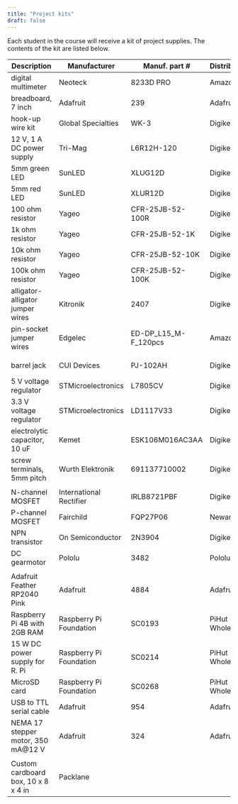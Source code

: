 ```yaml
---
title: "Project kits"
draft: false
---
```


Each student in the course will receive a kit of project supplies. The contents of the kit are listed below.

| Description                              | Manufacturer            | Manuf. part #        | Distributor     | Dist. part #    |                |
|------------------------------------------|-------------------------|----------------------|-----------------|-----------------|----------------|
| digital multimeter                       | Neoteck                 | 8233D PRO            | Amazon          | B01NAVAT9S      | 1              |
| breadboard, 7 inch                       | Adafruit                | 239                  | Adafruit        | 239             | 1              |
| hook-up wire kit                         | Global Specialties      | WK-3                 | Digikey         | BKWK-3-ND       | 1              |
| 12 V, 1 A DC power supply                | Tri-Mag                 | L6R12H-120           | Digikey         | 364-1264-ND     | 1              |
| 5mm green LED                            | SunLED	                 | XLUG12D	            | Digikey	        | 1497-1023-ND    | 5              |
| 5mm red LED                              | SunLED	                 | XLUR12D	            | Digikey	        | 1497-1031-ND    | 5              |
| 100 ohm resistor                         | Yageo	                 | CFR-25JB-52-100R     |	Digikey	        | 100QBK-ND       | 5              |
| 1k ohm resistor                          | Yageo	                 | CFR-25JB-52-1K       |	Digikey	        | 1.0KQBK-ND      | 5              |
| 10k ohm resistor                         | Yageo	                 | CFR-25JB-52-10K      |	Digikey	        | 10KQBK-ND       | 5              |
| 100k ohm resistor                        | Yageo	                 | CFR-25JB-52-100K     |	Digikey	        | 100KQBK-ND      | 5              |
| alligator-alligator jumper wires         | Kitronik                | 2407                 | Digikey         | 1927-1085-ND    | 2 from 10 pack |
| pin-socket jumper wires                	 | Edgelec	               | ED-DP_L15_M-F_120pcs |	Amazon          | B07GD2869Z	    | 10             |
|                                          |                         |                      |                 |                 |                |
| barrel jack                              | CUI Devices             | PJ-102AH             | Digikey         | CP-102AH-ND     | 1              |
| 5 V voltage regulator                    | STMicroelectronics      | L7805CV              | Digikey         | 497-1443-5-ND   | 1              |
| 3.3 V voltage regulator                  | STMicroelectronics      | LD1117V33            | Digikey         | 497-1491-5-ND   | 1              |
| electrolytic capacitor, 10 uF            | Kemet                   | ESK106M016AC3AA      | Digikey         | 399-6597-ND     | 2              |
| screw terminals, 5mm pitch               | Wurth Elektronik        | 691137710002         | Digikey         | 732-10955-ND    | 1              |
|                                          |                         |                      |                 |                 |                |
| N-channel MOSFET                         | International Rectifier | IRLB8721PBF          | Digikey         | IRLB8721PBF-ND  | 2              |
| P-channel MOSFET                         | Fairchild               | FQP27P06             | Newark          | 58K1524         | 2              |
| NPN transistor                           | On Semiconductor        | 2N3904               | Digikey         | 2N3904FS-ND     | 2              |
| DC gearmotor                             | Pololu                  | 3482                 | Pololu          | 3482            | 1              |
|                                          |                         |                      |                 |                 |                |
| Adafruit Feather RP2040 Pink             | Adafruit                | 4884                 | Adafruit        | 4884            | 1              |
| Raspberry Pi 4B with 2GB RAM             | Raspberry Pi Foundation | SC0193               | PiHut Wholesale | SC0193          | 1              |
| 15 W DC power supply for R. Pi           | Raspberry Pi Foundation | SC0214               | PiHut Wholesale | SC0214          | 1              |
| MicroSD card                             | Raspberry Pi Foundation | SC0268               | PiHut Wholesale | SC0268          | 1              |
| USB to TTL serial cable                  | Adafruit                | 954                  | Adafruit        | 954             | 1              |
| NEMA 17 stepper motor, 350 mA@12 V       | Adafruit                | 324                  | Adafruit        | 324             | 1              |
|                                          |                         |                      |                 |                 |                |
| Custom cardboard box, 10 x 8 x 4 in      | Packlane                |                      |                 |                 | 1              |
